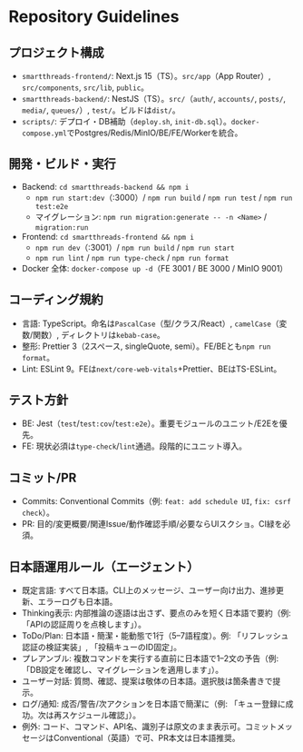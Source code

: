 # Repository Guidelines

## プロジェクト構成
- `smartthreads-frontend/`: Next.js 15（TS）。`src/app`（App Router）, `src/components`, `src/lib`, `public`。
- `smartthreads-backend/`: NestJS（TS）。`src/`（`auth/`, `accounts/`, `posts/`, `media/`, `queues/`）, `test/`。ビルドは`dist/`。
- `scripts/`: デプロイ・DB補助（`deploy.sh`, `init-db.sql`）。`docker-compose.yml`でPostgres/Redis/MinIO/BE/FE/Workerを統合。

## 開発・ビルド・実行
- Backend: `cd smartthreads-backend && npm i`
  - `npm run start:dev`（:3000）/ `npm run build` / `npm run test` / `npm run test:e2e`
  - マイグレーション: `npm run migration:generate -- -n <Name>` / `migration:run`
- Frontend: `cd smartthreads-frontend && npm i`
  - `npm run dev`（:3001）/ `npm run build` / `npm run start`
  - `npm run lint` / `npm run type-check` / `npm run format`
- Docker 全体: `docker-compose up -d`（FE 3001 / BE 3000 / MinIO 9001）

## コーディング規約
- 言語: TypeScript。命名は`PascalCase`（型/クラス/React）, `camelCase`（変数/関数）, ディレクトリは`kebab-case`。
- 整形: Prettier 3（2スペース, singleQuote, semi）。FE/BEとも`npm run format`。
- Lint: ESLint 9。FEは`next/core-web-vitals`+Prettier、BEはTS-ESLint。

## テスト方針
- BE: Jest（`test`/`test:cov`/`test:e2e`）。重要モジュールのユニット/E2Eを優先。
- FE: 現状必須は`type-check`/`lint`通過。段階的にユニット導入。

## コミット/PR
- Commits: Conventional Commits（例: `feat: add schedule UI`, `fix: csrf check`）。
- PR: 目的/変更概要/関連Issue/動作確認手順/必要ならUIスクショ。CI緑を必須。

## 日本語運用ルール（エージェント）
- 既定言語: すべて日本語。CLI上のメッセージ、ユーザー向け出力、進捗更新、エラーログも日本語。
- Thinking表示: 内部推論の逐語は出さず、要点のみを短く日本語で要約（例: 「APIの認証周りを点検します」）。
- ToDo/Plan: 日本語・簡潔・能動態で1行（5–7語程度）。例: 「リフレッシュ認証の検証実装」, 「投稿キューのID固定」。
- プレアンブル: 複数コマンドを実行する直前に日本語で1–2文の予告（例: 「DB設定を確認し、マイグレーションを適用します」）。
- ユーザー対話: 質問、確認、提案は敬体の日本語。選択肢は箇条書きで提示。
- ログ/通知: 成否/警告/次アクションを日本語で簡潔に（例: 「キュー登録に成功。次は再スケジュール確認」）。
- 例外: コード、コマンド、API名、識別子は原文のまま表示可。コミットメッセージはConventional（英語）で可、PR本文は日本語推奨。

